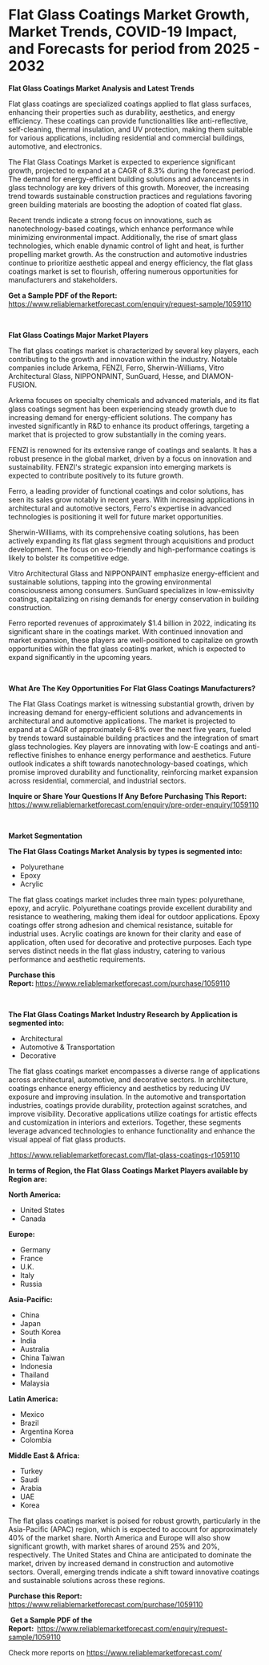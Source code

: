 <p><h1>Flat Glass Coatings Market Growth, Market Trends, COVID-19 Impact, and Forecasts for period from 2025 - 2032</h1></p><p><strong>Flat Glass Coatings Market Analysis and Latest Trends</strong></p>
<p><p>Flat glass coatings are specialized coatings applied to flat glass surfaces, enhancing their properties such as durability, aesthetics, and energy efficiency. These coatings can provide functionalities like anti-reflective, self-cleaning, thermal insulation, and UV protection, making them suitable for various applications, including residential and commercial buildings, automotive, and electronics.</p><p>The Flat Glass Coatings Market is expected to experience significant growth, projected to expand at a CAGR of 8.3% during the forecast period. The demand for energy-efficient building solutions and advancements in glass technology are key drivers of this growth. Moreover, the increasing trend towards sustainable construction practices and regulations favoring green building materials are boosting the adoption of coated flat glass.</p><p>Recent trends indicate a strong focus on innovations, such as nanotechnology-based coatings, which enhance performance while minimizing environmental impact. Additionally, the rise of smart glass technologies, which enable dynamic control of light and heat, is further propelling market growth. As the construction and automotive industries continue to prioritize aesthetic appeal and energy efficiency, the flat glass coatings market is set to flourish, offering numerous opportunities for manufacturers and stakeholders.</p></p>
<p><strong>Get a Sample PDF of the Report:&nbsp;</strong> <a href="https://www.reliablemarketforecast.com/enquiry/request-sample/1059110?utm_campaign=2273&utm_medium=2&utm_source=Github&utm_content=ia&utm_term=31012025&utm_id=flat-glass-coatings">https://www.reliablemarketforecast.com/enquiry/request-sample/1059110</a></p>
<p>&nbsp;</p>
<p><strong>Flat Glass Coatings Major Market Players</strong></p>
<p><p>The flat glass coatings market is characterized by several key players, each contributing to the growth and innovation within the industry. Notable companies include Arkema, FENZI, Ferro, Sherwin-Williams, Vitro Architectural Glass, NIPPONPAINT, SunGuard, Hesse, and DIAMON-FUSION.</p><p>Arkema focuses on specialty chemicals and advanced materials, and its flat glass coatings segment has been experiencing steady growth due to increasing demand for energy-efficient solutions. The company has invested significantly in R&D to enhance its product offerings, targeting a market that is projected to grow substantially in the coming years.</p><p>FENZI is renowned for its extensive range of coatings and sealants. It has a robust presence in the global market, driven by a focus on innovation and sustainability. FENZI's strategic expansion into emerging markets is expected to contribute positively to its future growth.</p><p>Ferro, a leading provider of functional coatings and color solutions, has seen its sales grow notably in recent years. With increasing applications in architectural and automotive sectors, Ferro's expertise in advanced technologies is positioning it well for future market opportunities.</p><p>Sherwin-Williams, with its comprehensive coating solutions, has been actively expanding its flat glass segment through acquisitions and product development. The focus on eco-friendly and high-performance coatings is likely to bolster its competitive edge.</p><p>Vitro Architectural Glass and NIPPONPAINT emphasize energy-efficient and sustainable solutions, tapping into the growing environmental consciousness among consumers. SunGuard specializes in low-emissivity coatings, capitalizing on rising demands for energy conservation in building construction.</p><p>Ferro reported revenues of approximately $1.4 billion in 2022, indicating its significant share in the coatings market. With continued innovation and market expansion, these players are well-positioned to capitalize on growth opportunities within the flat glass coatings market, which is expected to expand significantly in the upcoming years.</p></p>
<p>&nbsp;</p>
<p><strong>What Are The Key Opportunities For Flat Glass Coatings Manufacturers?</strong></p>
<p><p>The Flat Glass Coatings market is witnessing substantial growth, driven by increasing demand for energy-efficient solutions and advancements in architectural and automotive applications. The market is projected to expand at a CAGR of approximately 6-8% over the next five years, fueled by trends toward sustainable building practices and the integration of smart glass technologies. Key players are innovating with low-E coatings and anti-reflective finishes to enhance energy performance and aesthetics. Future outlook indicates a shift towards nanotechnology-based coatings, which promise improved durability and functionality, reinforcing market expansion across residential, commercial, and industrial sectors.</p></p>
<p><strong>Inquire or Share Your Questions If Any Before Purchasing This Report:</strong> <a href="https://www.reliablemarketforecast.com/enquiry/pre-order-enquiry/1059110?utm_campaign=2273&utm_medium=2&utm_source=Github&utm_content=ia&utm_term=31012025&utm_id=flat-glass-coatings">https://www.reliablemarketforecast.com/enquiry/pre-order-enquiry/1059110</a></p>
<p>&nbsp;</p>
<p><strong>Market Segmentation</strong></p>
<p><strong>The Flat Glass Coatings Market Analysis by types is segmented into:</strong></p>
<p><ul><li>Polyurethane</li><li>Epoxy</li><li>Acrylic</li></ul></p>
<p><p>The flat glass coatings market includes three main types: polyurethane, epoxy, and acrylic. Polyurethane coatings provide excellent durability and resistance to weathering, making them ideal for outdoor applications. Epoxy coatings offer strong adhesion and chemical resistance, suitable for industrial uses. Acrylic coatings are known for their clarity and ease of application, often used for decorative and protective purposes. Each type serves distinct needs in the flat glass industry, catering to various performance and aesthetic requirements.</p></p>
<p><strong>Purchase this Report:&nbsp;</strong><a href="https://www.reliablemarketforecast.com/purchase/1059110?utm_campaign=2273&utm_medium=2&utm_source=Github&utm_content=ia&utm_term=31012025&utm_id=flat-glass-coatings">https://www.reliablemarketforecast.com/purchase/1059110</a></p>
<p>&nbsp;</p>
<p><strong>The Flat Glass Coatings Market Industry Research by Application is segmented into:</strong></p>
<p><ul><li>Architectural</li><li>Automotive & Transportation</li><li>Decorative</li></ul></p>
<p><p>The flat glass coatings market encompasses a diverse range of applications across architectural, automotive, and decorative sectors. In architecture, coatings enhance energy efficiency and aesthetics by reducing UV exposure and improving insulation. In the automotive and transportation industries, coatings provide durability, protection against scratches, and improve visibility. Decorative applications utilize coatings for artistic effects and customization in interiors and exteriors. Together, these segments leverage advanced technologies to enhance functionality and enhance the visual appeal of flat glass products.</p></p>
<p><a href="https://www.reliablemarketforecast.com/flat-glass-coatings-r1059110?utm_campaign=2273&utm_medium=2&utm_source=Github&utm_content=ia&utm_term=31012025&utm_id=flat-glass-coatings">&nbsp;https://www.reliablemarketforecast.com/flat-glass-coatings-r1059110</a></p>
<p><strong>In terms of Region, the Flat Glass Coatings Market Players available by Region are:</strong></p>
<p>
    <p> <strong> North America: </strong>
        <ul>
            <li>United States</li>
            <li>Canada</li>
        </ul>
        </p> 
    <p> <strong> Europe: </strong>
        <ul>
            <li>Germany</li>
            <li>France</li>
            <li>U.K.</li>
            <li>Italy</li>
            <li>Russia</li>
        </ul>
        </p> 
    <p> <strong> Asia-Pacific: </strong>
        <ul>
            <li>China</li>
            <li>Japan</li>
            <li>South Korea</li>
            <li>India</li>
            <li>Australia</li>
            <li>China Taiwan</li>
            <li>Indonesia</li>
            <li>Thailand</li>
            <li>Malaysia</li>
        </ul>
        </p> 
    <p> <strong> Latin America: </strong>
        <ul>
            <li>Mexico</li>
            <li>Brazil</li>
            <li>Argentina Korea</li>
            <li>Colombia</li>
        </ul>
        </p> 
    <p> <strong> Middle East & Africa: </strong>
        <ul>
            <li>Turkey</li>
            <li>Saudi</li>
            <li>Arabia</li>
            <li>UAE</li>
            <li>Korea</li>
        </ul>
    </p>
    </p>
<p><p>The flat glass coatings market is poised for robust growth, particularly in the Asia-Pacific (APAC) region, which is expected to account for approximately 40% of the market share. North America and Europe will also show significant growth, with market shares of around 25% and 20%, respectively. The United States and China are anticipated to dominate the market, driven by increased demand in construction and automotive sectors. Overall, emerging trends indicate a shift toward innovative coatings and sustainable solutions across these regions.</p></p>
<p><strong>Purchase this Report: </strong><a href="https://www.reliablemarketforecast.com/purchase/1059110?utm_campaign=2273&utm_medium=2&utm_source=Github&utm_content=ia&utm_term=31012025&utm_id=flat-glass-coatings">https://www.reliablemarketforecast.com/purchase/1059110</a></p>
<p>&nbsp;<strong>Get a Sample PDF of the Report:&nbsp;&nbsp;</strong><a href="https://www.reliablemarketforecast.com/enquiry/request-sample/1059110?utm_campaign=2273&utm_medium=2&utm_source=Github&utm_content=ia&utm_term=31012025&utm_id=flat-glass-coatings">https://www.reliablemarketforecast.com/enquiry/request-sample/1059110</a></p>
<p><strong></strong></p>
<p>Check more reports on <a href="https://www.reliablemarketforecast.com/?utm_campaign=2273&utm_medium=2&utm_source=Github&utm_content=ia&utm_term=31012025&utm_id=flat-glass-coatings">https://www.reliablemarketforecast.com/</a></p>